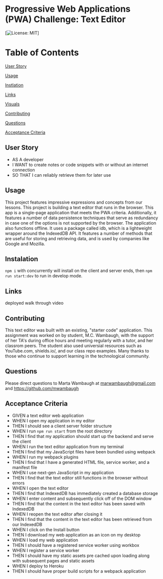 # Progressive Web Applications (PWA) Challenge: Text Editor
[![License: MIT](https://img.shields.io/badge/license-MIT-blue.svg)]

# Table of Contents 

[User Story](#User-Story)

[Usage](#Usage)

[Instlation](#Instalation)

[Links](#Links)

[Visuals](#visuals)

[Contributing](#contributing)

[Questions](#questions)

[Acceptance Criteria](#acceptance-criteria)


## User Story 
* AS A developer
* I WANT to create notes or code snippets with or without an internet connection
* SO THAT I can reliably retrieve them for later use

## Usage 
This project features impressive expressions and concepts from our lessons. This project is building a  text editor that runs in the browser. This app is a single-page application that meets the PWA criteria. Additionally, it features a number of data persistence techniques that serve as redundancy in case one of the options is not supported by the browser. The application also functions offline. It uses a package called idb, which is a lightweight wrapper around the IndexedDB API. It features a number of methods that are useful for storing and retrieving data, and is used by companies like Google and Mozilla.

## Instalation 
`npm i` with concurrently will install on the client and server ends, then `npm run start:dev` to run in develop mode. 
 
## Links
deployed 
walk through video   

## Contributing 
This text editor was built with an existing, "starter code" application. This assignment was worked on by student, M.C. Wambaugh, with the support of her TA's during office hours and meeting regularly with a tutor, and her classrom peers. The student also used universial resources such as  YouTube.com, shields.io/, and our class repo examples. Many thanks to those who continue to support learning in the technological community.

## Questions 
Please direct questions to Marta Wambaugh at marwambaugh@gmail.com and https://github.com/mwambaugh 

## Acceptance Criteria 
* GIVEN a text editor web application
* WHEN I open my application in my editor
* THEN I should see a client server folder structure
* WHEN I run `npm run start` from the root directory
* THEN I find that my application should start up the backend and serve the client
* WHEN I run the text editor application from my terminal
* THEN I find that my JavaScript files have been bundled using webpack
* WHEN I run my webpack plugins
* THEN I find that I have a generated HTML file, service worker, and a manifest file
* WHEN I use next-gen JavaScript in my application
* THEN I find that the text editor still functions in the browser without errors
* WHEN I open the text editor
* THEN I find that IndexedDB has immediately created a database storage
* WHEN I enter content and subsequently click off of the DOM window
* THEN I find that the content in the text editor has been saved with IndexedDB
* WHEN I reopen the text editor after closing it
* THEN I find that the content in the text editor has been retrieved from our IndexedDB
* WHEN I click on the Install button
* THEN I download my web application as an icon on my desktop
* WHEN I load my web application
* THEN I should have a registered service worker using workbox
* WHEN I register a service worker
* THEN I should have my static assets pre cached upon loading along with subsequent pages and static assets
* WHEN I deploy to Heroku
* THEN I should have proper build scripts for a webpack application
